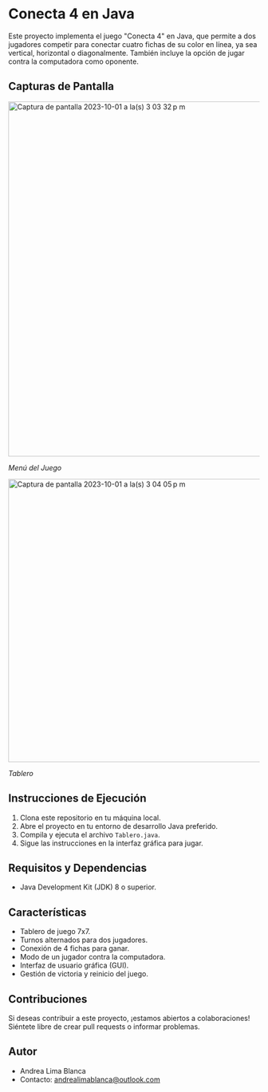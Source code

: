 # Conecta 4 en Java
Este proyecto implementa el juego "Conecta 4" en Java, que permite a dos jugadores competir para conectar cuatro fichas de su color en línea, ya sea vertical, horizontal o diagonalmente. También incluye la opción de jugar contra la computadora como oponente.

## Capturas de Pantalla
<img width="712" alt="Captura de pantalla 2023-10-01 a la(s) 3 03 32 p m" src="https://github.com/annlima/FourInRow/assets/89811870/25b52c50-90a3-43c3-b1d7-cbc3009f4eb8">

*Menú del Juego*

<img width="568" alt="Captura de pantalla 2023-10-01 a la(s) 3 04 05 p m" src="https://github.com/annlima/FourInRow/assets/89811870/bf8346a3-46fb-4d11-a0f2-831f469b2c3f">

*Tablero*

## Instrucciones de Ejecución

1. Clona este repositorio en tu máquina local.
2. Abre el proyecto en tu entorno de desarrollo Java preferido.
3. Compila y ejecuta el archivo `Tablero.java`.
4. Sigue las instrucciones en la interfaz gráfica para jugar.

## Requisitos y Dependencias

- Java Development Kit (JDK) 8 o superior.

## Características

- Tablero de juego 7x7.
- Turnos alternados para dos jugadores.
- Conexión de 4 fichas para ganar.
- Modo de un jugador contra la computadora.
- Interfaz de usuario gráfica (GUI).
- Gestión de victoria y reinicio del juego.

## Contribuciones

Si deseas contribuir a este proyecto, ¡estamos abiertos a colaboraciones! Siéntete libre de crear pull requests o informar problemas.

## Autor

- Andrea Lima Blanca
- Contacto: andrealimablanca@outlook.com


